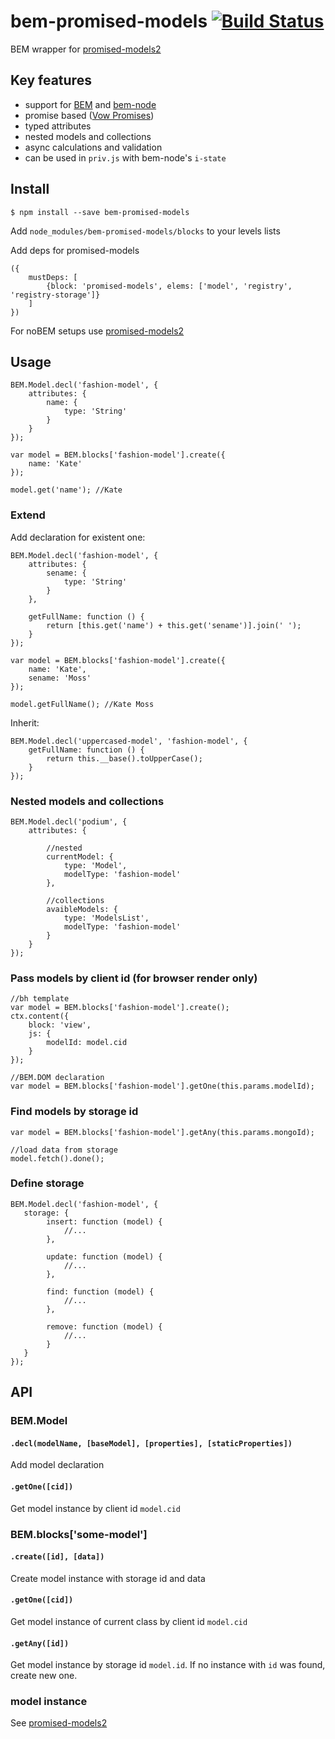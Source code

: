 bem-promised-models [![Build Status](https://travis-ci.org/bem-node/bem-promised-models.svg?branch=master)](https://travis-ci.org/bem-node/bem-promised-models)
===
BEM wrapper for [promised-models2](https://github.com/bem-node/promised-models)

## Key features

* support for [BEM](https://en.bem.info) and [bem-node](https://github.com/bem-node/bem-node)
* promise based ([Vow Promises](https://github.com/dfilatov/vow))
* typed attributes
* nested models and collections
* async calculations and validation
* can be used in `priv.js` with bem-node's `i-state`

## Install

    $ npm install --save bem-promised-models

Add `node_modules/bem-promised-models/blocks` to your levels lists

Add deps for promised-models

```
({
    mustDeps: [
        {block: 'promised-models', elems: ['model', 'registry', 'registry-storage']}
    ]
})
```

For noBEM setups use [promised-models2](https://github.com/bem-node/promised-models)

## Usage

```
BEM.Model.decl('fashion-model', {
    attributes: {
        name: {
            type: 'String'
        }
    }
});

var model = BEM.blocks['fashion-model'].create({
    name: 'Kate'
});

model.get('name'); //Kate
```

### Extend

Add declaration for existent one:

```
BEM.Model.decl('fashion-model', {
    attributes: {
        sename: {
            type: 'String'
        }
    },

    getFullName: function () {
        return [this.get('name') + this.get('sename')].join(' ');
    }
});

var model = BEM.blocks['fashion-model'].create({
    name: 'Kate',
    sename: 'Moss'
});

model.getFullName(); //Kate Moss
```

Inherit:

```
BEM.Model.decl('uppercased-model', 'fashion-model', {
    getFullName: function () {
        return this.__base().toUpperCase();
    }
});
```

### Nested models and collections

```
BEM.Model.decl('podium', {
    attributes: {

        //nested
        currentModel: {
            type: 'Model',
            modelType: 'fashion-model'
        },

        //collections
        avaibleModels: {
            type: 'ModelsList',
            modelType: 'fashion-model'
        }
    }
});
```

### Pass models by client id (for browser render only)

```
//bh template
var model = BEM.blocks['fashion-model'].create();
ctx.content({
    block: 'view',
    js: {
        modelId: model.cid
    }
});

//BEM.DOM declaration
var model = BEM.blocks['fashion-model'].getOne(this.params.modelId);
```

### Find models by storage id

```
var model = BEM.blocks['fashion-model'].getAny(this.params.mongoId);

//load data from storage
model.fetch().done();
```

### Define storage

```
BEM.Model.decl('fashion-model', {
   storage: {
        insert: function (model) {
            //...
        },

        update: function (model) {
            //...
        },

        find: function (model) {
            //...
        },

        remove: function (model) {
            //...
        }
   }
});
```

## API

### BEM.Model

#### `.decl(modelName, [baseModel], [properties], [staticProperties])`

Add model declaration

#### `.getOne([cid])`

Get model instance by client id `model.cid`

### BEM.blocks['some-model']

#### `.create([id], [data])`

Create model instance with storage id and data

#### `.getOne([cid])`

Get model instance of current class by client id `model.cid`

#### `.getAny([id])`

Get model instance by storage id `model.id`. If no instance with `id` was found, create new one.


### model instance

See [promised-models2](https://github.com/bem-node/promised-models/blob/master/README.md#api-reference-in-progress)







